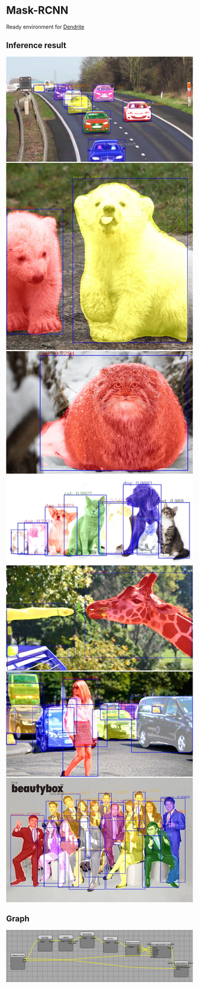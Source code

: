 # Mask-RCNN
Ready environment for [Dendrite](https://github.com/fel88/Dendrite)


## Inference result
<img src="result1.jpg"/>
<img src="result2.jpg"/>
<img src="result3.jpg"/>
<img src="result4.jpg"/>
<img src="result5.jpg"/>
<img src="result6.jpg"/>
<img src="result7.jpg"/>


## Graph

<img src="img.jpg"/>
